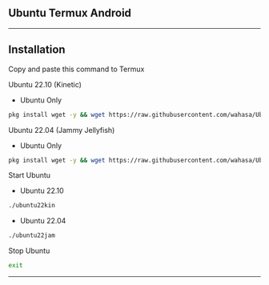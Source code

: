 ## Ubuntu Termux Android
---------------
## Installation

Copy and paste this command to Termux

Ubuntu 22.10 (Kinetic)
* Ubuntu Only

```bash
pkg install wget -y && wget https://raw.githubusercontent.com/wahasa/Ubuntu/main/install-ubuntu22kin && chmod +x install-ubuntu22kin && ./install-ubuntu22kin
```

Ubuntu 22.04 (Jammy Jellyfish)
* Ubuntu Only

```bash
pkg install wget -y && wget https://raw.githubusercontent.com/wahasa/Ubuntu/main/install-ubuntu22jam && chmod +x install-ubuntu22jam && ./install-ubuntu22jam
```

Start Ubuntu

* Ubuntu 22.10
```bash
./ubuntu22kin
```

* Ubuntu 22.04
```bash
./ubuntu22jam
```

Stop Ubuntu

```bash
exit
```
-----------
